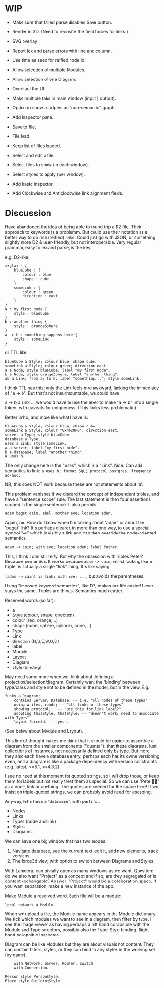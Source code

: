 
# WIP

- Make sure that failed parse disables Save button.
- Render in 3D. (Need to recreate the field forces for links.)
- SVG overlay

- Report lex and parse errors with line and column.
- Use time as seed for reified node id.
- Allow selection of multiple Modules.
- Allow selection of one Diagram.
- Overhaul the UI.
- Make multiple tabs in main window (input | output).
- Option to show all triples as "non-semantic" graph.

- Add Inspector pane.
- Save to file.
- File load.
- Keep list of files loaded.
- Select and edit a file.
- Select files to show (in each window).
- Select styles to apply (per window).
- Add basic inspector.

- Add Clockwise and Anticlockwise link alignment fields.

# Discussion

Have abandoned the idea of being able to round trip a D2 file. Their approach to keywords is a problemm.
But could use their notation as a better way to do rich (reified) links.
Could just go with JSON, or something slightly more D2 & user-friendly, but not interoperable.
Very regular grammar, easy to lex and parse, is the key.

e.g. D2-like:

```
styles : {
    blueCube : {
        colour : blue
        shape : cube
    }
    someLink : {
        colour : green
        direction : east
    }
}
a : my first node {
    style : blueCube
}
b : another thing {
    style : orangeSphere
}
a -> b : something happens here {
    style : someLink
}
```

or TTL like:

```
blueCube a Style; colour blue; shape cube.
someLink a Style; colour green; direction east.
a a Node; style blueCube; label "my first node".
b a Node; style orangeSphere; label "another thing".
ab a Link; from a; to b: label "something..."; style someLink.
```

I think TTL has this; only the Link feels mre awkward, lacking the immediacy of "a -> b".
But that's not insurmountable, we could have

a -> b a Link ...
we would have to use the lexer to make "a -> b" into a single token, with caveats for uniqueness.
(This looks less problematic)

Better imho, and more like what I have is:

```
blueCube a Style; colour blue; shape cube.
someLink a Style; colour "0x4020F0"; direction east.
server a Type; style blueCube.
database a Type.
uses a Link; style someLink.
a a server; label "my first node".
b a database; label "another thing".
a uses b.
```

The only change here is the "uses", which is a "Link". Nice.
Can add semantics to link:
`a uses b; format SQL; protocol postgres; frequency ad-hoc.`

NB, this does NOT work because these are not statements about 'a'.

This problem vanishes if we discard the concept of independent triples, and have
a "sentence scope" rule. The last statement is then four assertions scoped in 
the single sentence. It also permits:

`adam begat cain, abel; mother eve; location eden.`

Again, no. How do I know when I'm talking about 'adam' or about the 'begat' link?
It's perhaps clearer, in more than one way, to use a special symboi "->" which is
visibly a link and can then override the node-oriented semantics.

`adam -> cain; with eve; location eden; label father.`

This, I think I can still reify. 
But why the obsession with triples Peter? 
Because, semantics.
It works because `adam -> cain`, whilst looking like a triple, is actually 
a single "link" thing. It's like saying

`(adam -> cain) is link; with eve; ...`, but avoids the parentheses.

Using "imposed keyword semantics", like D2, makes our life easier!
Lexer stays the same. Triples are things. Semantics much easier.

Reserved words (so far):
- a
- Style (colour, shape, direction)
- colour (red, orange, ..)
- shape  (cube, sphere, cylinder, cone, ..)
- Type 
- Link 
- direction (N,S,E,W,U,D)
- label 
- Module
- Layout
- Diagram
- style (binding)

May need some more when we think about defining a projection/selection/diagram. Certainly want the 'binding' between type/class and style not to be defined in the model, but in the view.
E.g.:

```
funky a Diagram;
    contains Server, Database; -- i.e. "all nodes of these types"
    using writes, reads; -- "all links of these types"
    showing protocol;   -- "use this for link label?"
    adopting thisStyle, thatStyle; -- "doesn't work; need to associate with Types"
    layout force3d. -- "yes".
```

(See below about Module and Layout).

This line of thought makes me think that it should be easier to assemble a diagram from
the smaller components ("quanta"); that these diagrams, just collections of instances,
not necessarily defined only by type. But more they also each have a database entry, perhaps
each has its owne versioning even, and a diagram is like a package dependency with version
constraints (e.g. latest, <=5.1, ==4.3.2).

I see no need at this moment for quoted strings, so I will drop those, or keep them for labels but not really treat them as special. So we can use "Pete 🤷‍♂️" as a node, link or anything. The quotes are needed for the space here! 
If we insist on triple-quoted strings, we can probably avoid need for escaping.

Anyway, let's have a "database", with parts for:
- Nodes
- Links
- Types (node and link)
- Styles
- Diagrams.

We can have one big window that has two modes:
1. Navigate database, see the current text, edit it, add new elements, track versions.
2. The force3d view, with option to switch between Diagrams and Styles.

With Lamdera, can trivially open as many windows as we want.
Question: do we also want "Project" as a concept and if so, are they segregated or is content exchangable?
Answer: "Project" would be a collaboration space. If you want separation, make a new instance of the app.

Make Module a reserved word. Each file will be a module:

```local_network a Module.```

When we upload a file, the Module name appears in the Module dictionary.
We tick which modules we want to see in a diagram, then filter by type.
I see the image viewer as having perhaps a left hand collapsible with the Module and Type selectors,
possibly also the Type-Style binding. Right hand collapsible Inspector.

Diagram can be like Modules but they are about visuals not content. They can contain
filters, styles, or they can bind to any styles in the working set (by name).

```topology a Diagram
    with Network, Server, Router, Switch;
    with Connection.

Person style PersonStyle.
Place style BuildingStyle.
````